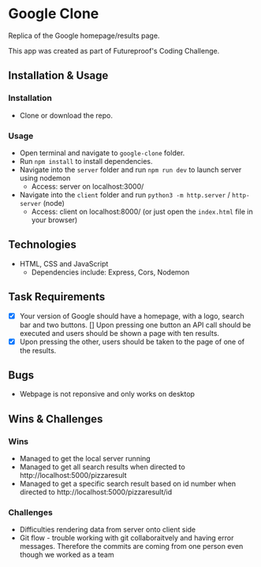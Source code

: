 # Google Clone

Replica of the Google homepage/results page.

This app was created as part of Futureproof's Coding Challenge.

## Installation & Usage

### Installation

-   Clone or download the repo.

### Usage

-   Open terminal and navigate to `google-clone` folder.
-   Run `npm install` to install dependencies.
-   Navigate into the `server` folder and run `npm run dev` to launch server using nodemon
    -   Access: server on localhost:3000/
-   Navigate into the `client` folder and run `python3 -m http.server` / `http-server` (node)
    -   Access: client on localhost:8000/ (or just open the `index.html` file in your browser)

## Technologies

-   HTML, CSS and JavaScript
    -   Dependencies include: Express, Cors, Nodemon

## Task Requirements

-   [x] Your version of Google should have a homepage, with a logo, search bar and two buttons.
[] Upon pressing one button an API call should be executed and users should be shown a page with ten results.
-   [x] Upon pressing the other, users should be taken to the page of one of the results.

## Bugs

-   Webpage is not reponsive and only works on desktop

## Wins & Challenges

### Wins

-   Managed to get the local server running
-   Managed to get all search results when directed to http://localhost:5000/pizzaresult
-   Managed to get a specific search result based on id number when directed to http://localhost:5000/pizzaresult/id

### Challenges

-   Difficulties rendering data from server onto client side
-   Git flow - trouble working with git collaboraitvely and having error messages. Therefore the commits are coming from one person even though we worked as a team
